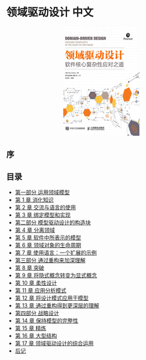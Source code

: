 # 领域驱动设计 中文

<div style="margin: 0 auto; width: 40%;">
  <img src='./cover.jpg'/>
</div>

## 序

## 目录

- [第一部分 运用领域模型](part1.md)
- [第 1 章 消化知识](ch1.md)
- [第 2 章 交流与语言的使用](ch2.md)
- [第 3 章 绑定模型和实现](ch3.md)
- [第二部分 模型驱动设计的构造块](part2.md)
- [第 4 章 分离领域](ch4.md)
- [第 5 章 软件中所表示的模型](ch5.md)
- [第 6 章 领域对象的生命周期](ch6.md)
- [第 7 章 使用语言：一个扩展的示例](ch7.md)
- [第三部分 通过重构来加深理解](part3.md)
- [第 8 章 突破](ch8.md)
- [第 9 章 将隐式概念转变为显式概念](ch9.md)
- [第 10 章 柔性设计](ch10.md)
- [第 11 章 应用分析模式](ch11.md)
- [第 12 章 将设计模式应用于模型](ch12.md)
- [第 13 章 通过重构得到更深层的理解](ch13.md)
- [第四部分 战略设计](part4.md)
- [第 14 章 保持模型的完整性](ch14.md)
- [第 15 章 精炼](ch15.md)
- [第 16 章 大型结构](ch16.md)
- [第 17 章 领域驱动设计的综合运用](ch17.md)
- [后记](conclusion.md)
